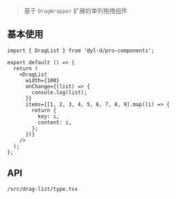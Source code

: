 > 基于 `DragWrapper` 扩展的单列拖拽组件

## 基本使用

```tsx | react | var(--color-fill-2)
import { DragList } from '@yl-d/pro-components';

export default () => {
  return (
    <DragList
      width={100}
      onChange={(list) => {
        console.log(list);
      }}
      items={[1, 2, 3, 4, 5, 6, 7, 8, 9].map((i) => {
        return {
          key: i,
          content: i,
        };
      })}
    />
  );
};
```

## API

```API
/src/drag-list/type.tsx
```